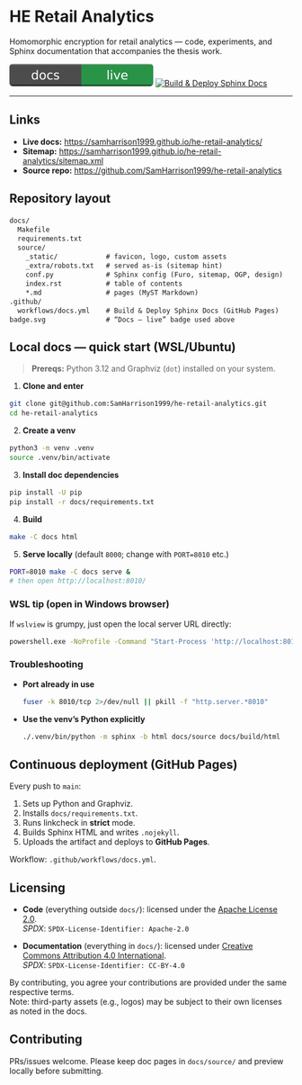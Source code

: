 # HE Retail Analytics

Homomorphic encryption for retail analytics — code, experiments, and Sphinx documentation that accompanies the thesis work.

[![Docs (live)](badge.svg)](https://samharrison1999.github.io/he-retail-analytics/)
[![Build & Deploy Sphinx Docs](https://github.com/SamHarrison1999/he-retail-analytics/actions/workflows/docs.yml/badge.svg)](https://github.com/SamHarrison1999/he-retail-analytics/actions/workflows/docs.yml)

---

## Links

- **Live docs:** https://samharrison1999.github.io/he-retail-analytics/
- **Sitemap:** https://samharrison1999.github.io/he-retail-analytics/sitemap.xml
- **Source repo:** https://github.com/SamHarrison1999/he-retail-analytics

## Repository layout

```text
docs/
  Makefile
  requirements.txt
  source/
    _static/            # favicon, logo, custom assets
    _extra/robots.txt   # served as-is (sitemap hint)
    conf.py             # Sphinx config (Furo, sitemap, OGP, design)
    index.rst           # table of contents
    *.md                # pages (MyST Markdown)
.github/
  workflows/docs.yml    # Build & Deploy Sphinx Docs (GitHub Pages)
badge.svg               # “Docs — live” badge used above
```

## Local docs — quick start (WSL/Ubuntu)

> **Prereqs:** Python 3.12 and Graphviz (`dot`) installed on your system.

1) **Clone and enter**
```bash
git clone git@github.com:SamHarrison1999/he-retail-analytics.git
cd he-retail-analytics
```

2) **Create a venv**
```bash
python3 -m venv .venv
source .venv/bin/activate
```

3) **Install doc dependencies**
```bash
pip install -U pip
pip install -r docs/requirements.txt
```

4) **Build**
```bash
make -C docs html
```

5) **Serve locally** (default `8000`; change with `PORT=8010` etc.)
```bash
PORT=8010 make -C docs serve &
# then open http://localhost:8010/
```

### WSL tip (open in Windows browser)

If `wslview` is grumpy, just open the local server URL directly:

```bash
powershell.exe -NoProfile -Command "Start-Process 'http://localhost:8010/index.html'"
```

### Troubleshooting

- **Port already in use**
  ```bash
  fuser -k 8010/tcp 2>/dev/null || pkill -f "http.server.*8010"
  ```

- **Use the venv’s Python explicitly**
  ```bash
  ./.venv/bin/python -m sphinx -b html docs/source docs/build/html
  ```

## Continuous deployment (GitHub Pages)

Every push to `main`:

1. Sets up Python and Graphviz.
2. Installs `docs/requirements.txt`.
3. Runs linkcheck in **strict** mode.
4. Builds Sphinx HTML and writes `.nojekyll`.
5. Uploads the artifact and deploys to **GitHub Pages**.

Workflow: `.github/workflows/docs.yml`.

## Licensing

- **Code** (everything outside `docs/`): licensed under the [Apache License 2.0](./LICENSE).  
  _SPDX_: `SPDX-License-Identifier: Apache-2.0`

- **Documentation** (everything in `docs/`): licensed under [Creative Commons Attribution 4.0 International](./docs/LICENSE).  
  _SPDX_: `SPDX-License-Identifier: CC-BY-4.0`

By contributing, you agree your contributions are provided under the same respective terms.  
Note: third-party assets (e.g., logos) may be subject to their own licenses as noted in the docs.


## Contributing

PRs/issues welcome. Please keep doc pages in `docs/source/` and preview locally before submitting.
